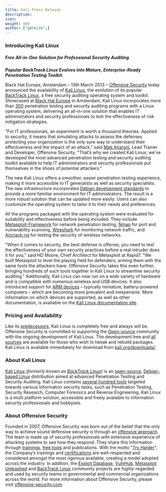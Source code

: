 ```yaml
---
title: Kali Press Release
description:
icon:
weight: 449
author: ["g0tmi1k",]
---
```


### Introducing Kali Linux

##### Free All-in-One Solution for Professional Security Auditing

**_Popular BackTrack Linux Evolves Into Mature, Enterprise-Ready Penetration Testing Toolkit._**

Black Hat Europe, Amsterdam – 13th March 2013 – [Offensive Security](https://www.offensive-security.com/) today announced the availability of [Kali Linux](https://www.offensive-security.com/kali-linux/kali-linux-released/), the evolution of its popular [BackTrack Linux](https://www.backtrack-linux.org/), a free security auditing operating system and toolkit. Showcased at [Black Hat Europe](https://www.blackhat.com/eu-13/) in Amsterdam, Kali Linux incorporates more than [300](/docs/policy/kali-linux-relationship-with-debian/) penetration testing and security auditing programs with a Linux operating system, delivering an all-in-one solution that enables IT administrators and security professionals to test the effectiveness of risk mitigation strategies.

"For IT professionals, an experiment is worth a thousand theories. Applied to security, it means that simulating attacks to assess the defenses protecting your organization is the only sure way to understand their effectiveness and the impact of an attack," said [Mati Aharoni](/about-us/), Lead Trainer and Developer, Offensive Security. "That’s why we created Kali Linux; we’ve developed the most advanced penetration testing and security auditing toolkit available to help IT administrators and security professionals put themselves in the shoes of potential attackers."

The new Kali Linux offers a smoother, easier penetration testing experience, making it more accessible to IT generalists as well as security specialists. The new infrastructure incorporates [Debian development standards](/docs/policy/kali-linux-relationship-with-debian/) to provide a more familiar environment for IT administrators. The result is a more robust solution that can be updated more easily. Users can also customize the operating system to tailor it to their needs and preferences.

All the programs packaged with the operating system were evaluated for suitability and effectiveness before being included. They include [Metasploit-Framework](https://tools.kali.org/exploitation-tools/metasploit-framework) for network penetration testing, [Nmap](https://tools.kali.org/information-gathering/nmap) for port and vulnerability scanning, [Wireshark](https://tools.kali.org/information-gathering/wireshark) for monitoring network traffic, and [Aircrack-ng](https://tools.kali.org/wireless-attacks/aircrack-ng) for testing the security of wireless networks.

"When it comes to security, the best defense is offense; you need to test the effectiveness of your own security practices before a real intruder does it for you," said HD Moore, Chief Architect for Metasploit at Rapid7. "We built Metasploit to level the playing field for defenders; arming them with the same tools the attackers have. Offensive Security takes this even further, bringing hundreds of such tools together in Kali Linux to streamline security auditing." Additionally, Kali Linux can now run on a wide variety of hardware and is compatible with numerous wireless and USB devices. It also introduced support for [ARM devices](/docs/arm/) – typically miniature, battery-powered computers – which are becoming more prevalent and inexpensive. More information on which devices are supported, as well as other documentation, is available on the [Kali Linux documentation site](/docs/).

### Pricing and Availability

Like its [predecessors](/docs/introduction/kali-linux-history/), Kali Linux is completely free and always will be. Offensive Security is committed to supporting the [Open-source](/docs/policy/kali-linux-open-source-policy/) community with the ongoing development of Kali Linux. The development tree and [all sources](https://gitlab.com/kalilinux) are available for those who wish to tweak and rebuild packages. Kali Linux is available immediately for download from [kali.org/downloads/](/downloads/).

### About Kali Linux

<!-- From "What Is Kali Linux" -->
[Kali Linux](/) _(formerly known as [BackTrack Linux](https://www.backtrack-linux.org/))_ is an [open-source](/docs/policy/kali-linux-open-source-policy/), [Debian-based Linux](/docs/policy/kali-linux-relationship-with-debian/) distribution aimed at advanced Penetration Testing and Security Auditing. Kali Linux contains [several hundred tools](/docs/policy/penetration-testing-tools-policy/) targeted towards various information security tasks, such as Penetration Testing, Security Research, Computer Forensics and Reverse Engineering. Kali Linux is a multi platform solution, accessible and freely available to information security professionals and hobbyists.

### About Offensive Security

Founded in 2007, Offensive Security was born out of the belief that the only way to achieve sound defensive security is through an [offensive approach](https://www.offensive-security.com/penetration-testing/). The team is made up of security professionals with extensive experience of attacking systems to see how they respond. They share this information through [trainings](https://www.offensive-security.com/courses-and-certifications/), [free tools](https://www.offensive-security.com/community-projects/) and publications. With the motto "[Try Harder](https://www.offensive-security.com/offsec/say-try-harder/)", the Company’s trainings and [certifications](https://www.offensive-security.com/courses-and-certifications/) are well-respected and considered amongst the most rigorous available, creating a model adopted across the industry. In addition, the [Exploit Database](https://www.exploit-db.com/), [VulnHub](https://www.vulnhub.com/), [Metasploit Unleashed](https://www.offensive-security.com/metasploit-unleashed/) and [BackTrack Linux](https://www.backtrack-linux.org/) community projects are highly-regarded and used by security teams in governmental and commercial organizations across the world. For more information about Offensive Security, please visit [offensive-security.com](https://www.offensive-security.com/).
